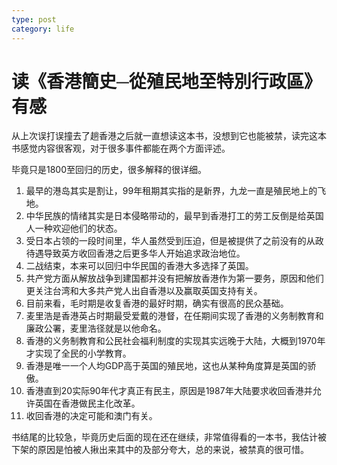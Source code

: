 ```yaml
---
type: post
category: life
---
```

# 读《香港簡史─從殖民地至特別行政區》有感

从上次误打误撞去了趟香港之后就一直想读这本书，没想到它也能被禁，读完这本书感觉内容很客观，对于很多事件都能在两个方面评述。

毕竟只是1800至回归的历史，很多解释的很详细。

1. 最早的港岛其实是割让，99年租期其实指的是新界，九龙一直是殖民地上的飞地。
2. 中华民族的情绪其实是日本侵略带动的，最早到香港打工的劳工反倒是给英国人一种欢迎他们的状态。
3. 受日本占领的一段时间里，华人虽然受到压迫，但是被提供了之前没有的从政待遇导致英方收回香港之后更多华人开始追求政治地位。
4. 二战结束，本来可以回归中华民国的香港大多选择了英国。
5. 共产党方面从解放战争到建国都并没有把解放香港作为第一要务，原因和他们更关注台湾和大多共产党人出自香港以及赢取英国支持有关。
6. 目前来看，毛时期是收复香港的最好时期，确实有很高的民众基础。
7. 麦里浩是香港英占时期最受爱戴的港督，在任期间实现了香港的义务制教育和廉政公署，麦里浩径就是以他命名。
8. 香港的义务制教育和公民社会福利制度的实现其实远晚于大陆，大概到1970年才实现了全民的小学教育。
9. 香港是唯一一个人均GDP高于英国的殖民地，这也从某种角度算是英国的骄傲。
10. 香港直到20实际90年代才真正有民主，原因是1987年大陆要求收回香港并允许英国在香港做民主化改革。
11. 收回香港的决定可能和澳门有关。

书结尾的比较急，毕竟历史后面的现在还在继续，非常值得看的一本书，我估计被下架的原因是怕被人揪出来其中的及部分夸大，总的来说，被禁真的很可惜。
